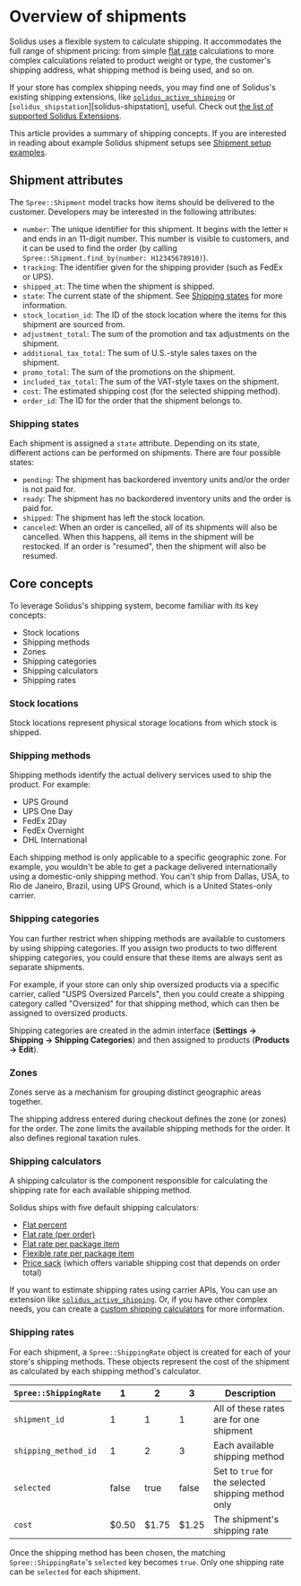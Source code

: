 # Overview of shipments

Solidus uses a flexible system to calculate shipping. It accommodates the full
range of shipment pricing: from simple [flat
rate](https://en.wikipedia.org/wiki/Flat_rate) calculations to more
complex calculations related to product weight or type, the customer's shipping
address, what shipping method is being used, and so on.

If your store has complex shipping needs, you may find one of Solidus's existing
shipping extensions, like [`solidus_active_shipping`][solidus-active-shipping]
or [`solidus_shipstation`][solidus-shipstation], useful. Check out [the list of
supported Solidus Extensions](https://extensions.solidus.io).

This article provides a summary of shipping concepts. If you are interested in
reading about example Solidus shipment setups see
[Shipment setup examples](shipment-setup-examples.html.markdown).

<!-- TODO:
  Add section that summarizes what Spree::Objects are created related to
  shipments and explains what their function is in the larger checkout process.
-->

[solidus-active-shipping]: solidus-active-shipping-extension.html.markdown

## Shipment attributes

The `Spree::Shipment` model tracks how items should be delivered to the
customer. Developers may be interested in the following attributes:

- `number`: The unique identifier for this shipment. It begins with the letter
  `H` and ends in an 11-digit number. This number is visible to customers, and
  it can be used to find the order (by calling `Spree::Shipment.find_by(number:
  H12345678910)`).
- `tracking`: The identifier given for the shipping provider (such as FedEx or
  UPS).
- `shipped_at`: The time when the shipment is shipped.
- `state`: The current state of the shipment. See [Shipping
  states](#shipping-states) for more information.
- `stock_location_id`: The ID of the stock location where the items for this
  shipment are sourced from.
- `adjustment_total`: The sum of the promotion and tax adjustments on the
  shipment.
- `additional_tax_total`: The sum of U.S.-style sales taxes on the shipment.
- `promo_total`: The sum of the promotions on the shipment.
- `included_tax_total`: The sum of the VAT-style taxes on the shipment.
- `cost`: The estimated shipping cost (for the selected shipping method).
- `order_id`: The ID for the order that the shipment belongs to.

<!-- TODO:
  Add a shipment process flow diagram.
-->

### Shipping states

Each shipment is assigned a `state` attribute. Depending on its state, different
actions can be performed on shipments. There are four possible states:

- `pending`: The shipment has backordered inventory units and/or the order is
  not paid for.
- `ready`: The shipment has no backordered inventory units and the order is paid
  for.
- `shipped`: The shipment has left the stock location.
- `canceled`: When an order is cancelled, all of its shipments will also be
  cancelled. When this happens, all items in the shipment will be restocked. If
  an order is "resumed", then the shipment will also be resumed.

## Core concepts

To leverage Solidus's shipping system, become familiar with its key concepts:

- Stock locations
- Shipping methods
- Zones
- Shipping categories
- Shipping calculators
- Shipping rates

<!-- TODO:
  - Inventory units
  - Cartons
-->

### Stock locations

Stock locations represent physical storage locations from which stock is
shipped.

### Shipping methods

Shipping methods identify the actual delivery services used to ship the
product. For example:

- UPS Ground
- UPS One Day
- FedEx 2Day
- FedEx Overnight
- DHL International

Each shipping method is only applicable to a specific geographic
zone. For example, you wouldn't be able to get a package delivered
internationally using a domestic-only shipping method. You can't ship from
Dallas, USA, to Rio de Janeiro, Brazil, using UPS Ground, which is a United
States-only carrier.

### Shipping categories

You can further restrict when shipping methods are available to customers by
using shipping categories. If you assign two products to two different shipping
categories, you could ensure that these items are always sent as separate
shipments.

For example, if your store can only ship oversized products via a specific
carrier, called "USPS Oversized Parcels", then you could create a shipping
category called "Oversized" for that shipping method, which can then be assigned
to oversized products.

Shipping categories are created in the admin interface (**Settings -> Shipping
-> Shipping Categories**) and then assigned to products (**Products -> Edit**).

### Zones

Zones serve as a mechanism for grouping distinct geographic areas together.

The shipping address entered during checkout defines the zone (or zones) for the
order. The zone limits the available shipping methods for the order. It also
defines regional taxation rules.

<!-- TODO:
  For more information about zones, see [the Locations guide](../locations).
-->

### Shipping calculators

A shipping calculator is the component responsible for calculating the shipping
rate for each available shipping method.

Solidus ships with five default shipping calculators:

- [Flat percent](https://github.com/solidusio/solidus/blob/master/core/app/models/spree/calculator/shipping/flat_percent_item_total.rb)
- [Flat rate (per order)](https://github.com/solidusio/solidus/blob/master/core/app/models/spree/calculator/shipping/flat_rate.rb)
- [Flat rate per package item](https://github.com/solidusio/solidus/blob/master/core/app/models/spree/calculator/shipping/per_item.rb)
- [Flexible rate per package item](https://github.com/solidusio/solidus/blob/master/core/app/models/spree/calculator/shipping/flexi_rate.rb)
- [Price sack](https://github.com/solidusio/solidus/blob/master/core/app/models/spree/calculator/shipping/price_sack.rb)
  (which offers variable shipping cost that depends on order total)

If you want to estimate shipping rates using carrier APIs, You can use an
extension like [`solidus_active_shipping`][solidus-active-shipping]. Or, if you
have other complex needs, you can create a [custom shipping
calculators][custom-shipping-calculators] for more information.

[custom-shipping-calculators]: custom-shipping-calculators.html.markdown

### Shipping rates

For each shipment, a `Spree::ShippingRate` object is created for each of your
store's shipping methods. These objects represent the cost of the shipment as
calculated by each shipping method's calculator.

| `Spree::ShippingRate` | 1     | 2     | 3     | Description                                         |
|-----------------------|-------|-------|-------|-----------------------------------------------------|
| `shipment_id`         | 1     | 1     | 1     | All of these rates are for one shipment             |
| `shipping_method_id`  | 1     | 2     | 3     | Each available shipping method                      |
| `selected`            | false | true  | false | Set to `true` for the selected shipping method only |
| `cost`                | $0.50 | $1.75 | $1.25 | The shipment's shipping rate                        |

Once the shipping method has been chosen, the matching `Spree::ShippingRate`'s
`selected` key becomes `true`. Only one shipping rate can be `selected` for each
shipment.

